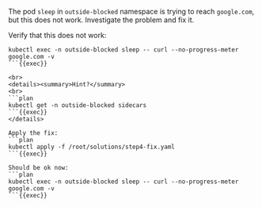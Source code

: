 The pod `sleep` in `outside-blocked` namespace is trying to reach `google.com`, but this does not work. Investigate the problem and fix it.

Verify that this does not work:
```plan
kubectl exec -n outside-blocked sleep -- curl --no-progress-meter google.com -v
```{{exec}}

<br>
<details><summary>Hint?</summary>
<br>
```plan
kubectl get -n outside-blocked sidecars
```{{exec}}
</details>

Apply the fix:
```plan
kubectl apply -f /root/solutions/step4-fix.yaml
```{{exec}}

Should be ok now:
```plan
kubectl exec -n outside-blocked sleep -- curl --no-progress-meter google.com -v
```{{exec}}